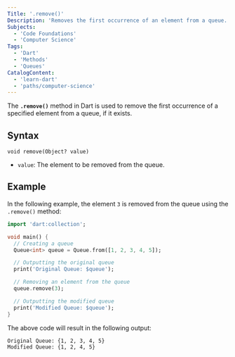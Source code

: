 ```yaml
---
Title: '.remove()'
Description: 'Removes the first occurrence of an element from a queue.'
Subjects:
  - 'Code Foundations'
  - 'Computer Science'
Tags:
  - 'Dart'
  - 'Methods'
  - 'Queues'
CatalogContent:
  - 'learn-dart'
  - 'paths/computer-science'
---
```


The **`.remove()`** method in Dart is used to remove the first occurrence of a specified element from a queue, if it exists.

## Syntax

```pseudo
void remove(Object? value)
```

- `value`: The element to be removed from the queue.

## Example

In the following example, the element `3` is removed from the queue using the `.remove()` method:

```dart
import 'dart:collection';

void main() {
  // Creating a queue
  Queue<int> queue = Queue.from([1, 2, 3, 4, 5]);

  // Outputting the original queue
  print('Original Queue: $queue');

  // Removing an element from the queue
  queue.remove(3);

  // Outputting the modified queue
  print('Modified Queue: $queue');
}
```

The above code will result in the following output:

```shell
Original Queue: {1, 2, 3, 4, 5}
Modified Queue: {1, 2, 4, 5}
```
